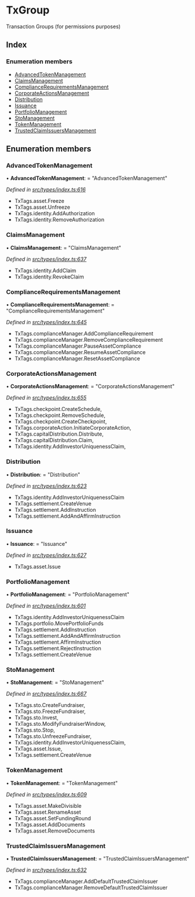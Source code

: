 # TxGroup

Transaction Groups \(for permissions purposes\)

## Index

### Enumeration members

* [AdvancedTokenManagement](txgroup.md#advancedtokenmanagement)
* [ClaimsManagement](txgroup.md#claimsmanagement)
* [ComplianceRequirementsManagement](txgroup.md#compliancerequirementsmanagement)
* [CorporateActionsManagement](txgroup.md#corporateactionsmanagement)
* [Distribution](txgroup.md#distribution)
* [Issuance](txgroup.md#issuance)
* [PortfolioManagement](txgroup.md#portfoliomanagement)
* [StoManagement](txgroup.md#stomanagement)
* [TokenManagement](txgroup.md#tokenmanagement)
* [TrustedClaimIssuersManagement](txgroup.md#trustedclaimissuersmanagement)

## Enumeration members

### AdvancedTokenManagement

• **AdvancedTokenManagement**: = "AdvancedTokenManagement"

_Defined in_ [_src/types/index.ts:616_](https://github.com/PolymathNetwork/polymesh-sdk/blob/7362b318/src/types/index.ts#L616)

* TxTags.asset.Freeze
* TxTags.asset.Unfreeze
* TxTags.identity.AddAuthorization
* TxTags.identity.RemoveAuthorization

### ClaimsManagement

• **ClaimsManagement**: = "ClaimsManagement"

_Defined in_ [_src/types/index.ts:637_](https://github.com/PolymathNetwork/polymesh-sdk/blob/7362b318/src/types/index.ts#L637)

* TxTags.identity.AddClaim
* TxTags.identity.RevokeClaim

### ComplianceRequirementsManagement

• **ComplianceRequirementsManagement**: = "ComplianceRequirementsManagement"

_Defined in_ [_src/types/index.ts:645_](https://github.com/PolymathNetwork/polymesh-sdk/blob/7362b318/src/types/index.ts#L645)

* TxTags.complianceManager.AddComplianceRequirement
* TxTags.complianceManager.RemoveComplianceRequirement
* TxTags.complianceManager.PauseAssetCompliance
* TxTags.complianceManager.ResumeAssetCompliance
* TxTags.complianceManager.ResetAssetCompliance

### CorporateActionsManagement

• **CorporateActionsManagement**: = "CorporateActionsManagement"

_Defined in_ [_src/types/index.ts:655_](https://github.com/PolymathNetwork/polymesh-sdk/blob/7362b318/src/types/index.ts#L655)

* TxTags.checkpoint.CreateSchedule,
* TxTags.checkpoint.RemoveSchedule,
* TxTags.checkpoint.CreateCheckpoint,
* TxTags.corporateAction.InitiateCorporateAction,
* TxTags.capitalDistribution.Distribute,
* TxTags.capitalDistribution.Claim,
* TxTags.identity.AddInvestorUniquenessClaim,

### Distribution

• **Distribution**: = "Distribution"

_Defined in_ [_src/types/index.ts:623_](https://github.com/PolymathNetwork/polymesh-sdk/blob/7362b318/src/types/index.ts#L623)

* TxTags.identity.AddInvestorUniquenessClaim
* TxTags.settlement.CreateVenue
* TxTags.settlement.AddInstruction
* TxTags.settlement.AddAndAffirmInstruction

### Issuance

• **Issuance**: = "Issuance"

_Defined in_ [_src/types/index.ts:627_](https://github.com/PolymathNetwork/polymesh-sdk/blob/7362b318/src/types/index.ts#L627)

* TxTags.asset.Issue

### PortfolioManagement

• **PortfolioManagement**: = "PortfolioManagement"

_Defined in_ [_src/types/index.ts:601_](https://github.com/PolymathNetwork/polymesh-sdk/blob/7362b318/src/types/index.ts#L601)

* TxTags.identity.AddInvestorUniquenessClaim
* TxTags.portfolio.MovePortfolioFunds
* TxTags.settlement.AddInstruction
* TxTags.settlement.AddAndAffirmInstruction
* TxTags.settlement.AffirmInstruction
* TxTags.settlement.RejectInstruction
* TxTags.settlement.CreateVenue

### StoManagement

• **StoManagement**: = "StoManagement"

_Defined in_ [_src/types/index.ts:667_](https://github.com/PolymathNetwork/polymesh-sdk/blob/7362b318/src/types/index.ts#L667)

* TxTags.sto.CreateFundraiser,
* TxTags.sto.FreezeFundraiser,
* TxTags.sto.Invest,
* TxTags.sto.ModifyFundraiserWindow,
* TxTags.sto.Stop,
* TxTags.sto.UnfreezeFundraiser,
* TxTags.identity.AddInvestorUniquenessClaim,
* TxTags.asset.Issue,
* TxTags.settlement.CreateVenue

### TokenManagement

• **TokenManagement**: = "TokenManagement"

_Defined in_ [_src/types/index.ts:609_](https://github.com/PolymathNetwork/polymesh-sdk/blob/7362b318/src/types/index.ts#L609)

* TxTags.asset.MakeDivisible
* TxTags.asset.RenameAsset
* TxTags.asset.SetFundingRound
* TxTags.asset.AddDocuments
* TxTags.asset.RemoveDocuments

### TrustedClaimIssuersManagement

• **TrustedClaimIssuersManagement**: = "TrustedClaimIssuersManagement"

_Defined in_ [_src/types/index.ts:632_](https://github.com/PolymathNetwork/polymesh-sdk/blob/7362b318/src/types/index.ts#L632)

* TxTags.complianceManager.AddDefaultTrustedClaimIssuer
* TxTags.complianceManager.RemoveDefaultTrustedClaimIssuer

